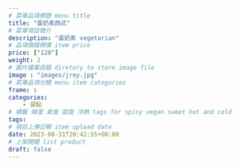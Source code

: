 ```yaml
---
# 菜單品項標題 menu title 
title: "蛋奶素西式"
# 菜單項目簡介 
description: "蛋奶素 vegetarian"
# 品項價錢標價 item price 
price: ["120"]
weight: 2
# 圖片檔案目錄 diretory to store image file
image : "images/jrey.jpg"
# 菜單品項分類 menu item categories 
frame: s
categories: 
    - 餐點
# 標籤 辣度 素食 甜食 冷熱 tags for spicy vegan sweet hot and cold 
tags: 
# 項目上傳日期 item upload date 
date: 2023-08-31T20:42:55+08:00
# 上架開關 list product 
draft: false
---
```


